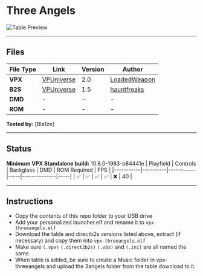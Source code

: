 # Three Angels

![Table Preview](https://raw.githubusercontent.com/Bla1ze/vpx-images/refs/heads/main/vpx-threeangels.png)

---

## Files
| File Type | Link | Version | Author | 
|-----------|--------|----------|--------------|
| **VPX** | [VPUniverse](https://vpuniverse.com/files/file/24248-three-angels-4k/) | 2.0 | [LoadedWeapon](https://vpuniverse.com/profile/493-loadedweapon/) | 
| **B2S** | [VPUniverse](https://vpuniverse.com/files/file/12067-three-angels-original-2018-b2s-with-full-dmd/) | 1.5 |[hauntfreaks](https://vpuniverse.com/profile/5216-hauntfreaks/) |
| **DMD** | - | - | - |
| **ROM** | - | - | - |

**Tested by:** [Bla1ze]

---

## Status 
**Minimum VPX Standalone build:** 10.8.0-1983-b84441e
| Playfield | Controls | Backglass | DMD | ROM Required | FPS | 
|-----------|----------|-----------|-----|--------------|-----|
| :white_check_mark: | :white_check_mark: | :white_check_mark: | :white_check_mark: | :x: | 40 |

---

## Instructions

- Copy the contents of this repo folder to your USB drive
- Add your personalized launcher.elf and rename it to `vpx-threeangels.elf`
- Download the table and directb2s versions listed above, extract (if necessary) and copy them into `vpx-threeangels.elf`
- Make sure `(.vpx)` `(.direct2b2s)` `(.vbs)` and `(.ini)` are all named the same.
- When table is added, be sure to create a Music folder in vpx-threeangels and upload the 3angels folder from the table download to it.